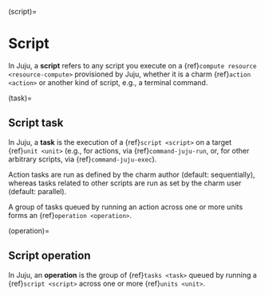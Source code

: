 (script)=
# Script

In Juju, a **script** refers to any script you execute on a {ref}`compute resource <resource-compute>` provisioned by Juju, whether it is a charm {ref}`action <action>` or another kind of script, e.g., a terminal command.

(task)=
## Script task

In Juju, a **task** is the execution of a {ref}`script <script>` on a target {ref}`unit <unit>` (e.g., for actions, via {ref}`command-juju-run`, or, for other arbitrary scripts, via {ref}`command-juju-exec`).

Action tasks are run as defined by the charm author (default: sequentially), whereas tasks related to other scripts are run as set by the charm user (default: parallel).

A group of tasks queued by running an action across one or more units forms an {ref}`operation <operation>`.

(operation)=
## Script operation

In Juju, an **operation** is the group of {ref}`tasks <task>` queued by running a {ref}`script <script>` across one or more {ref}`units <unit>`.

